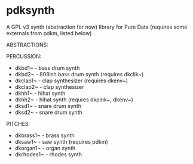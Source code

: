 # pdksynth

A GPL v3 synth (abstraction for now) library for Pure Data
(requires some externals from pdkm, listed below)

ABSTRACTIONS:

PERCUSSION:
- dkbd1~ - bass drum synth
- dkbd2~ - 808ish bass drum synth (requires dkclik~)
- dkclap1~ - clap synthesizer (requires dkenv~)
- dkclap2~ - clap synthesizer
- dkhh1~ - hihat synth
- dkhh2~ - hihat synth (requres dkpink~, dkenv~)
- dksd1~ - snare drum synth
- dksd2~ - snare drum synth

PITCHES:
- dkbrass1~ - brass synth
- dksaw1~ - saw synth (requires pdkm)
- dkorgan1~ - organ synth
- dkrhodes1~ - rhodes synth
